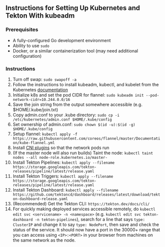 ## Instructions for Setting Up Kubernetes and Tekton With kubeadm

### Prerequisites

- A fully-configured Go development environment
- Ability to use `sudo`
- Docker, or a similar containerization tool (may need additional
  configuration)

### Instructions

1. Turn off swap: `sudo swapoff -a`
2. Follow the instructions to install kubeadm, kubectl, and kubelet from
   the Kubernetes [documentation](https://kubernetes.io/docs/setup/production-environment/tools/kubeadm/install-kubeadm/)
3. Initialize k8s and set the pod CIDR for flannel: `sudo kubeadm init --pod-network-cidr=10.244.0.0/16`
4. Save the join string from the output somewhere accessible
   (e.g. $HOME/.kube/join.txt)
5. Copy admin.conf to your .kube directory: `sudo cp -i /etc/kubernetes/admin.conf $HOME/.kube/config`
6. Set ownership of admin.conf: `sudo chown $(id -u):$(id -g) $HOME/.kube/config`
7. Setup flannel: `kubectl apply -f https://raw.githubusercontent.com/coreos/flannel/master/Documentation/kube-flannel.yml`
8. Install [CNI plugins](https://medium.com/@liuyutong2921/network-failed-to-find-plugin-bridge-in-path-opt-cni-bin-70e7156ceb0b)
so that the network pods run
8. (If the master node will also run builds) Taint the node: ```kubectl taint nodes --all node-role.kubernetes.io/master-```
9. Install Tekton Pipelines: `kubectl apply --filename https://storage.googleapis.com/tekton-releases/pipeline/latest/release.yaml`
10. Install Tekton Triggers: `kubectl apply --filename https://storage.googleapis.com/tekton-releases/pipeline/latest/release.yaml`
11. Install Tekton Dashboard: `kubectl apply --filename https://github.com/tektoncd/dashboard/releases/latest/download/tekton-dashboard-release.yaml`
12. (Recommended) Get the Tekton CLI: `https://tekton.dev/docs/cli/`
13. For quickly making deployed services accessible remotely, do
    `kubectl edit svc <servicename> -n <namespace>` (e.g. `kubectl edit
svc tekton-dashboard -n tekton-pipelines`), search for a line that says
`type: ClusterIP` and change it to say `type: NodePort`, then save and
check the status of the service. It should now have a port in the 30000+
range that you can access using `<IP>:<PORT>` in your browser from
machines on the same network as the node.


